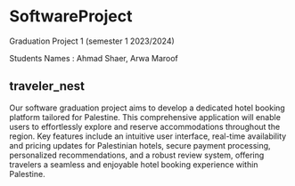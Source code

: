 
# SoftwareProject
Graduation Project 1 (semester 1 2023/2024) 

Students Names :  Ahmad Shaer, Arwa Maroof
## traveler_nest
  Our software graduation project aims to develop a dedicated hotel booking platform tailored for
Palestine. This comprehensive application will enable users to effortlessly explore and reserve
accommodations throughout the region. Key features include an intuitive user interface, real-time
availability and pricing updates for Palestinian hotels, secure payment processing, personalized
recommendations, and a robust review system, offering travelers a seamless and enjoyable hotel
booking experience within Palestine.




